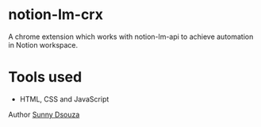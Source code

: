 # notion-lm-crx
A chrome extension which works with notion-lm-api to achieve automation in Notion workspace.

# Tools used #
* HTML, CSS and JavaScript

Author [Sunny Dsouza](https://sunnydsouza.com)
